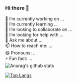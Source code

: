 ### Hi there 👋

<!--
**kuiZhang98/kuiZhang98** is a ✨ _special_ ✨ repository because its `README.md` (this file) appears on your GitHub profile.

Here are some ideas to get you started:

  🔭 I’m currently working on ...
  🌱 I’m currently learning ...  
  👯 I’m looking to collaborate on ...
  🤔 I’m looking for help with ...
  💬 Ask me about ...
  📫 How to reach me: ...
  😄 Pronouns: ...
  ⚡ Fun fact: ...
--> 
  🔭 I’m currently working on ...<br>
  🌱 I’m currently learning ...  <br>
  👯 I’m looking to collaborate on ...<br>
  🤔 I’m looking for help with ...<br>
  💬 Ask me about ...<br>
  📫 How to reach me: ...<br>
  😄 Pronouns: ...<br>
  ⚡ Fun fact: ...<br>
![Anurag's github stats](https://github-readme-stats.vercel.app/api?username=kuiZhang98&show_icons=true&theme=vue)

[![Top Langs](https://github-readme-stats.vercel.app/api/top-langs/?username=kuiZhang98&layout=compact)](https://github.com/anuraghazra/github-readme-stats)

